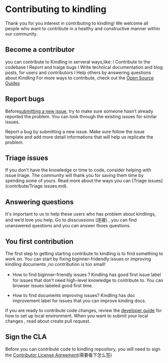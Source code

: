 # **Contributing to kindling**
Thank you for you interest in contributing to kindling! We welcome all people who want to contribute in a healthy and constructive manner within our community. 
​

## **Become a contributor**
you can contribute to Kindling in serveral ways,like:
l Contribute to the codebase
l Report and traige bugs
l Write technical documentation and blog posts, for users and contributors
l Help others by answering questions about Kindling
For more ways to contribute, check out the [Open Source Guides](https://opensource.guide/how-to-contribute/)
​

## **Report bugs**
Before[submitting a new issue](), try to make sure someone hasn’t already reported the problem. You can look through the existing issues for similar issues.
​

Report a bug by submitting a new issue. Make sure follow the issue template and add more detail informations that will help us replicate the problem.
## **Triage issues**
If you don't have the knowledge or time to code, consider helping with issue triage. The community will thank you for saving them time by spending some of yours.
Read more about the ways you can [Triage issues](contribute/Triage issues.md).
​

## **Answering questions**
It's important to us to help these users who has problem about kindlings, and we’d love you help. Go to disscussions (连接) , you can find unanswered questions and you can answer thoes questions.
​

## **You first contribution**
The first step to getting starting contribute to kindling is to find something to work on. You can start by fixing biginner-fridendly issues or improving kindling documents ,no contribution is too small!

+ How to find biginner-friendly issues？Kindling has good first issue label for issues that don’t need high-level knowledge to contribute to. You can browser issues labeled good first time. 

+ How to find documents improving issues? Kindling has doc improvement label for issues that you can improve kinding docs.

If you are ready to contribute code changes, review the [developer guide](连接) for how to set up local environment.
When you want to submit your local changes , read about create pull request.

## **Sign the CLA**
Before you can contribute code to kindling repository, you will need to sign the [Contributor License Agreement](https://github.com/kubernetes/community/blob/master/CLA.md)(需要看下怎么签)
